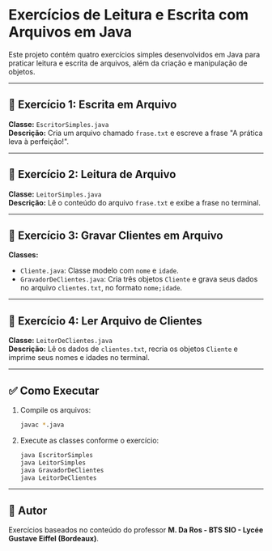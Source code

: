 # Exercícios de Leitura e Escrita com Arquivos em Java

Este projeto contém quatro exercícios simples desenvolvidos em Java para praticar leitura e escrita de arquivos, além da criação e manipulação de objetos.

---

## 📝 Exercício 1: Escrita em Arquivo

**Classe:** `EscritorSimples.java`  
**Descrição:** Cria um arquivo chamado `frase.txt` e escreve a frase "A prática leva à perfeição!".

---

## 📖 Exercício 2: Leitura de Arquivo

**Classe:** `LeitorSimples.java`  
**Descrição:** Lê o conteúdo do arquivo `frase.txt` e exibe a frase no terminal.

---

## 👤 Exercício 3: Gravar Clientes em Arquivo

**Classes:**
- `Cliente.java`: Classe modelo com `nome` e `idade`.
- `GravadorDeClientes.java`: Cria três objetos `Cliente` e grava seus dados no arquivo `clientes.txt`, no formato `nome;idade`.

---

## 📂 Exercício 4: Ler Arquivo de Clientes

**Classe:** `LeitorDeClientes.java`  
**Descrição:** Lê os dados de `clientes.txt`, recria os objetos `Cliente` e imprime seus nomes e idades no terminal.

---

## ✅ Como Executar

1. Compile os arquivos:
   ```bash
   javac *.java
   ```

2. Execute as classes conforme o exercício:
   ```bash
   java EscritorSimples
   java LeitorSimples
   java GravadorDeClientes
   java LeitorDeClientes
   ```

---

## 🧠 Autor

Exercícios baseados no conteúdo do professor **M. Da Ros - BTS SIO - Lycée Gustave Eiffel (Bordeaux)**.